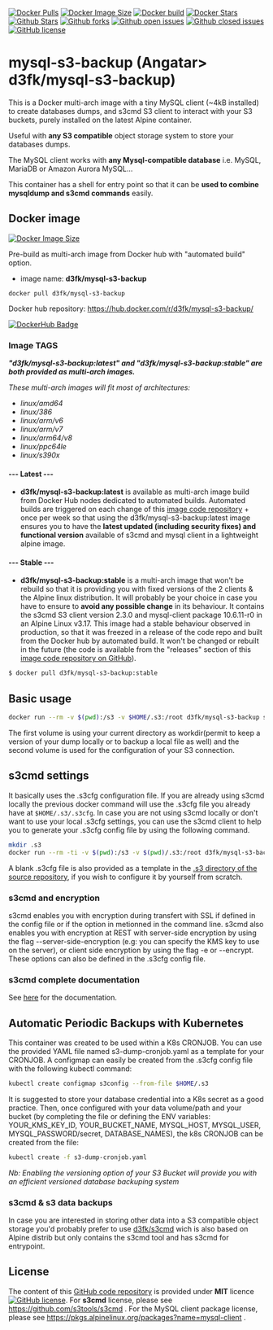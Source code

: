 [![Docker Pulls](https://badgen.net/docker/pulls/d3fk/mysql-s3-backup?icon=docker&label=pulls&cache=600)](https://hub.docker.com/r/d3fk/mysql-s3-backup/tags) [![Docker Image Size](https://badgen.net/docker/size/d3fk/mysql-s3-backup/latest?icon=docker&label=image%20size&cache=600)](https://hub.docker.com/r/d3fk/mysql-s3-backup/tags) [![Docker build](https://img.shields.io/badge/automated-automated?style=flat&logo=docker&logoColor=blue&label=build&color=green&cacheSeconds=600)](https://hub.docker.com/r/d3fk/mysql-s3-backup/tags) [![Docker Stars](https://badgen.net/docker/stars/d3fk/mysql-s3-backup?icon=docker&label=stars&color=green&cache=600)](https://hub.docker.com/r/d3fk/mysql-s3-backup) [![Github Stars](https://img.shields.io/github/stars/Angatar/mysql-s3-backup?label=stars&logo=github&color=green&style=flat&cacheSeconds=600)](https://github.com/Angatar/mysql-s3-backup) [![Github forks](https://img.shields.io/github/forks/Angatar/mysql-s3-backup?logo=github&style=flat&cacheSeconds=600)](https://github.com/Angatar/mysql-s3-backup/fork) [![Github open issues](https://img.shields.io/github/issues-raw/Angatar/mysql-s3-backup?logo=github&color=yellow&cacheSeconds=600)](https://github.com/Angatar/mysql-s3-backup/issues) [![Github closed issues](https://img.shields.io/github/issues-closed-raw/Angatar/mysql-s3-backup?logo=github&color=green&cacheSeconds=600)](https://github.com/Angatar/mysql-s3-backup/issues?q=is%3Aissue+is%3Aclosed) [![GitHub license](https://img.shields.io/github/license/Angatar/mysql-s3-backup)](https://github.com/Angatar/mysql-s3-backup/blob/master/LICENSE)


# mysql-s3-backup (Angatar> d3fk/mysql-s3-backup)
This is a Docker multi-arch image with a tiny MySQL client (~4kB installed) to create databases dumps, and s3cmd S3 client to interact with your S3 buckets, purely installed on the latest Alpine container.

Useful with **any S3 compatible** object storage system to store your databases dumps.

The MySQL client works with **any Mysql-compatible database** i.e. MySQL, MariaDB or Amazon Aurora MySQL...

This container has a shell for entry point so that it can be **used to combine mysqldump and s3cmd commands** easily.

## Docker image
[![Docker Image Size](https://badgen.net/docker/size/d3fk/mysql-s3-backup/latest?icon=docker&label=compressed%20size)](https://hub.docker.com/r/d3fk/mysql-s3-backup/tags)

Pre-build as multi-arch image from Docker hub with "automated build" option.

- image name: **d3fk/mysql-s3-backup**

`docker pull d3fk/mysql-s3-backup`

Docker hub repository: https://hub.docker.com/r/d3fk/mysql-s3-backup/

[![DockerHub Badge](https://dockeri.co/image/d3fk/mysql-s3-backup)](https://hub.docker.com/r/d3fk/mysql-s3-backup)

### Image TAGS
***"d3fk/mysql-s3-backup:latest" and "d3fk/mysql-s3-backup:stable" are both provided as multi-arch images.***

*These multi-arch images will fit most of architectures:*

- *linux/amd64*
- *linux/386*
- *linux/arm/v6*
- *linux/arm/v7*
- *linux/arm64/v8*
- *linux/ppc64le*
- *linux/s390x*


#### --- Latest ---

- **d3fk/mysql-s3-backup:latest** is available as multi-arch image build from Docker Hub nodes dedicated to automated builds. Automated builds are triggered on each change of this [image code repository](https://github.com/Angatar/mysql-s3-backup) + once per week so that using the d3fk/mysql-s3-backup:latest image ensures you to have the **latest updated (including security fixes) and functional version** available of s3cmd and mysql client in a lightweight alpine image.

#### --- Stable ---

- **d3fk/mysql-s3-backup:stable** is a multi-arch image that won't be rebuild so that it is providing you with fixed versions of the 2 clients & the Alpine linux distribution. It will probably be your choice in case you have to ensure to **avoid any possible change** in its behaviour. It contains the s3cmd S3 client version 2.3.0 and mysql-client package 10.6.11-r0 in an Alpine Linux v3.17. This image had a stable behaviour observed in production, so that it was freezed in a release of the code repo and built from the Docker hub by automated build. It won't be changed or rebuilt in the future (the code is available from the "releases" section of this [image code repository on GitHub](https://github.com/Angatar/mysql-s3-backup)).

```sh
$ docker pull d3fk/mysql-s3-backup:stable
```

## Basic usage

```sh
docker run --rm -v $(pwd):/s3 -v $HOME/.s3:/root d3fk/mysql-s3-backup sh -c 'mysqldump -h ${MYSQL_HOST:localhost} -u ${MYSQL_USER:root} --password=${MYSQL_PASSWORD:your_password} --databases ${DATABASES_NAMES:mysql}> "$(date +%F_%H)_mysqldump.sql" && s3cmd put --ssl  . s3://${BUCKET_NAME}'
```
The first volume is using your current directory as workdir(permit to keep a version of your dump locally or to backup a local file as well) and the second volume is used for the configuration of your S3 connection.

## s3cmd settings

It basically uses the .s3cfg configuration file. If you are already using s3cmd locally the previous docker command will use the .s3cfg file you already have at ``$HOME/.s3/.s3cfg``. In case you are not using s3cmd locally or don't want to use your local .s3cfg settings, you can use the s3cmd client to help you to generate your .s3cfg config file by using the following command.

```sh
mkdir .s3
docker run --rm -ti -v $(pwd):/s3 -v $(pwd)/.s3:/root d3fk/mysql-s3-backup s3cmd --configure
```
A blank .s3cfg file is also provided as a template in the [.s3 directory of the source repository](https://github.com/Angatar/mysql-s3-backup/tree/master/.s3), if you wish to configure it by yourself from scratch.

### s3cmd and encryption
s3cmd enables you with encryption during transfert with SSL if defined in the config file or if the option in metionned in the command line.
s3cmd also enables you with encryption at REST with server-side encryption by using the flag --server-side-encryption (e.g: you can specify the KMS key to use on the server), or client side encryption by using the flag -e or --encrypt. These options can also be defined in the .s3cfg config file.

### s3cmd complete documentation

See [here](http://s3tools.org/usage) for the documentation.


## Automatic Periodic Backups with Kubernetes

This container was created to be used within a K8s CRONJOB.
You can use the provided YAML file named s3-dump-cronjob.yaml as a template for your CRONJOB.
A configmap can easily be created from the .s3cfg config file with the following kubectl command:
```sh
kubectl create configmap s3config --from-file $HOME/.s3
```
It is suggested to store your database credential into a K8s secret as a good practice.
Then, once configured with your data volume/path and your bucket (by completing the file or defining the ENV variables: YOUR_KMS_KEY_ID, YOUR_BUCKET_NAME, MYSQL_HOST, MYSQL_USER, MYSQL_PASSWORD/secret, DATABASE_NAMES), the k8s CRONJOB can be created from the file:
```sh
kubectl create -f s3-dump-cronjob.yaml
```
*Nb: Enabling the versioning option of your S3 Bucket will provide you with an efficient versioned database backuping system*

### s3cmd & s3 data backups

In case you are interested in storing other data into a S3 compatible object storage you'd probably prefer to use [d3fk/s3cmd](https://hub.docker.com/r/d3fk/s3cmd) wich is also based on Alpine distrib but only contains the s3cmd tool and has s3cmd for entrypoint.


## License

The content of this [GitHub code repository](https://github.com/Angatar/mysql-s3-backup) is provided under **MIT** licence
[![GitHub license](https://img.shields.io/github/license/Angatar/mysql-s3-backup)](https://github.com/Angatar/s3cmd/blob/master/LICENSE). For **s3cmd** license, please see https://github.com/s3tools/s3cmd . For the MySQL client package license, please see https://pkgs.alpinelinux.org/packages?name=mysql-client .
